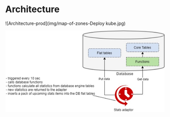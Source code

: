 # Architecture

![Architecture-prod](img/map-of-zones-Deploy kube.jpg)

![Architecture-adaptor](img/map-of-zones-Adaptor.jpg)